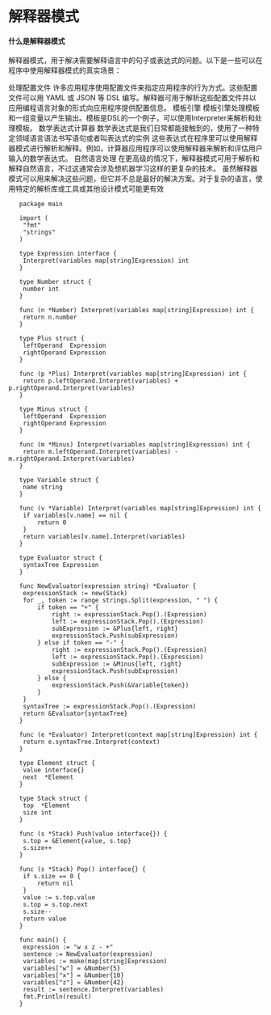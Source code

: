# 解释器模式

#### 什么是解释器模式
解释器模式，用于解决需要解释语言中的句子或表达式的问题。以下是一些可以在 程序中使用解释器模式的真实场景：

处理配置文件
许多应用程序使用配置文件来指定应用程序的行为方式。这些配置文件可以用 YAML 或 JSON 等 DSL 编写。解释器可用于解析这些配置文件并以应用编程语言对象的形式向应用程序提供配置信息。
模板引擎
模板引擎处理模板和一组变量以产生输出。模板是DSL的一个例子，可以使用Interpreter来解析和处理模板。
数学表达式计算器
数学表达式是我们日常都能接触到的，使用了一种特定领域语言语法书写语句或者叫表达式的实例
这些表达式在程序里可以使用解释器模式进行解析和解释。例如，计算器应用程序可以使用解释器来解析和评估用户输入的数学表达式。
自然语言处理
在更高级的情况下，解释器模式可用于解析和解释自然语言，不过这通常会涉及想机器学习这样的更复杂的技术。
虽然解释器模式可以用来解决这些问题，但它并不总是最好的解决方案。对于复杂的语言，使用特定的解析库或工具或其他设计模式可能更有效

```gotemplate
   package main
   
   import (
   	"fmt"
   	"strings"
   )
   
   type Expression interface {
   	Interpret(variables map[string]Expression) int
   }
   
   type Number struct {
   	number int
   }
   
   func (n *Number) Interpret(variables map[string]Expression) int {
   	return n.number
   }
   
   type Plus struct {
   	leftOperand  Expression
   	rightOperand Expression
   }
   
   func (p *Plus) Interpret(variables map[string]Expression) int {
   	return p.leftOperand.Interpret(variables) + p.rightOperand.Interpret(variables)
   }
   
   type Minus struct {
   	leftOperand  Expression
   	rightOperand Expression
   }
   
   func (m *Minus) Interpret(variables map[string]Expression) int {
   	return m.leftOperand.Interpret(variables) - m.rightOperand.Interpret(variables)
   }
   
   type Variable struct {
   	name string
   }
   
   func (v *Variable) Interpret(variables map[string]Expression) int {
   	if variables[v.name] == nil {
   		return 0
   	}
   	return variables[v.name].Interpret(variables)
   }
   
   type Evaluator struct {
   	syntaxTree Expression
   }
   
   func NewEvaluator(expression string) *Evaluator {
   	expressionStack := new(Stack)
   	for _, token := range strings.Split(expression, " ") {
   		if token == "+" {
   			right := expressionStack.Pop().(Expression)
   			left := expressionStack.Pop().(Expression)
   			subExpression := &Plus{left, right}
   			expressionStack.Push(subExpression)
   		} else if token == "-" {
   			right := expressionStack.Pop().(Expression)
   			left := expressionStack.Pop().(Expression)
   			subExpression := &Minus{left, right}
   			expressionStack.Push(subExpression)
   		} else {
   			expressionStack.Push(&Variable{token})
   		}
   	}
   	syntaxTree := expressionStack.Pop().(Expression)
   	return &Evaluator{syntaxTree}
   }
   
   func (e *Evaluator) Interpret(context map[string]Expression) int {
   	return e.syntaxTree.Interpret(context)
   }
   
   type Element struct {
   	value interface{}
   	next  *Element
   }
   
   type Stack struct {
   	top  *Element
   	size int
   }
   
   func (s *Stack) Push(value interface{}) {
   	s.top = &Element{value, s.top}
   	s.size++
   }
   
   func (s *Stack) Pop() interface{} {
   	if s.size == 0 {
   		return nil
   	}
   	value := s.top.value
   	s.top = s.top.next
   	s.size--
   	return value
   }
   
   func main() {
   	expression := "w x z - +"
   	sentence := NewEvaluator(expression)
   	variables := make(map[string]Expression)
   	variables["w"] = &Number{5}
   	variables["x"] = &Number{10}
   	variables["z"] = &Number{42}
   	result := sentence.Interpret(variables)
   	fmt.Println(result)
   }
```